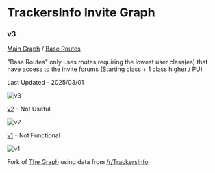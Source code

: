 # TrackersInfo Invite Graph

### v3

[Main Graph](https://forkedritz.github.io/Recruitments/Graphs/v3) / [Base Routes](https://forkedritz.github.io/Recruitments/Graphs/v3/Base%20Routes/)

"Base Routes" only uses routes requiring the lowest user class(es) that have access to the invite forums (Starting class + 1 class higher / PU)

Last Updated - 2025/03/01

![v3](https://github.com/user-attachments/assets/e56aca9a-45a0-43ef-8c27-66c104de3fcf)

[v2](https://forkedritz.github.io/Recruitments/Graphs/v2) - Not Useful

![v2](https://github.com/user-attachments/assets/37d675db-d84d-432f-a7d4-b37c374445ed)

[v1](https://forkedritz.github.io/Recruitments/Graphs/v1) - Not Functional

![v1](https://github.com/user-attachments/assets/cb8e086d-43c3-4782-b961-e997eedb2044)

Fork of [The Graph](https://inviteroute.github.io/graph/) using data from [/r/TrackersInfo](https://old.reddit.com/r/TrackersInfo/wiki/official_recruitments)
